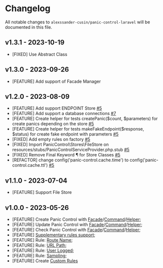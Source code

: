 # Changelog

All notable changes to `alexssander-cusin/panic-control-laravel` will be documented in this file.

## v1.3.1 - 2023-10-19
- [FIXED] Use Abstract Class

## v1.3.0 - 2023-09-26
- [FEATURE] Add support of Facade Manager

## v1.2.0 - 2023-08-09
- [FEATURE] Add support ENDPOINT Store [#5](https://github.com/alexssander-cusin/panic-control-laravel/issues/5)
- [FEATURE] Add support a database connections [#7](https://github.com/alexssander-cusin/panic-control-laravel/issues/7)
- [FEATURE] Create helper for tests createPanic($count, $parameters) for create panics depending on the store [#5](https://github.com/alexssander-cusin/panic-control-laravel/issues/5)
- [FEATURE] Create helper for tests makeFakeEndpoint($response, $status) for create fake endpoint with parameters [#5](https://github.com/alexssander-cusin/panic-control-laravel/issues/5)
- [FIXED] Add empty rules on factory [#5](https://github.com/alexssander-cusin/panic-control-laravel/issues/5)
- [FIXED] Import PanicControl\Stores\FileStore on resources/stubs/PanicControlServiceProvider.php.stub [#5](https://github.com/alexssander-cusin/panic-control-laravel/issues/5)
- [FIXED] Remove Final Keyword ¶ for Store Classes [#5](https://github.com/alexssander-cusin/panic-control-laravel/issues/5)
- [REFACTOR] change config('panic-control.cache.time') to config('panic-control.cache.ttl') [#5](https://github.com/alexssander-cusin/panic-control-laravel/issues/5)

## v1.1.0 - 2023-07-04
- [FEATURE] Support File Store

## v1.0.0 - 2023-05-26

- [FEATURE] Create Panic Control with [Facade]/[Command]/[Helper];
- [FEATURE] Update Panic Control with [Facade]/[Command]/[Helper];
- [FEATURE] Check Panic Control with [Facade]/[Command]/[Helper];
- [FEATURE] [Supplementary rules support](https://github.com/alexssander-cusin/panic-control-laravel#rules);
- [FEATURE] Rule: [Route Name](https://github.com/alexssander-cusin/panic-control-laravel#route-name);
- [FEATURE] Rule: [URL Path](https://github.com/alexssander-cusin/panic-control-laravel#url-path);
- [FEATURE] Rule: [User Logged](https://github.com/alexssander-cusin/panic-control-laravel#user-logged);
- [FEATURE] Rule: [Sampling](https://github.com/alexssander-cusin/panic-control-laravel#sampling);
- [FEATURE] Create [Custom Rules](https://github.com/alexssander-cusin/panic-control-laravel#custom-rules)

[Facade]: https://github.com/alexssander-cusin/panic-control-laravel#facade
[Helper]: https://github.com/alexssander-cusin/panic-control-laravel#helper
[Command]: https://github.com/alexssander-cusin/panic-control-laravel#command
